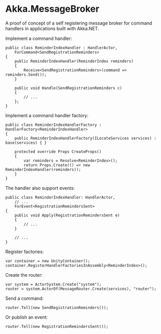 # Akka.MessageBroker

A proof of concept of a self registering message broker for command handlers in applications built with Akka.NET.

Implement a command handler:

    public class ReminderIndexHandler : HandlerActor,
        ForCommand<SendRegistrationReminders>
    {
        public ReminderIndexHandler(ReminderIndex reminders)
        {
            Receive<SendRegistrationReminders>(command => reminders.Send());
        }

        public void Handle(SendRegistrationReminders c) 
        {
            // ...
        };
    }
	
Implement a command handler factory:

    public class ReminderIndexHandlerFactory : HandlerFactory<ReminderIndexHandler>
    {
        public ReminderIndexHandlerFactory(ILocateServices services) : base(services) { }

        protected override Props CreateProps()
        {
            var reminders = Resolve<ReminderIndex>();
            return Props.Create(() => new ReminderIndexHandler(reminders));
        }
    }
	
The handler also support events:

    public class ReminderIndexHandler: HandlerActor,
        // ...
        ForEvent<RegistrationRemindersSent>
    {
        public void Apply(RegistrationRemindersSent e) 
        {
            // ...
        }

        // ...
    }

Register factories:

    var container = new UnityContainer();
    container.RegisterHandlerFactoriesInAssembly<ReminderIndex>();
	
Create the router:

	var system = ActorSystem.Create("system");
	router = system.ActorOf(MessageRouter.Create(services), "router");

Send a command:

	router.Tell(new SendRegistrationReminders());

Or publish an event:

	router.Tell(new RegistrationRemindersSent());
